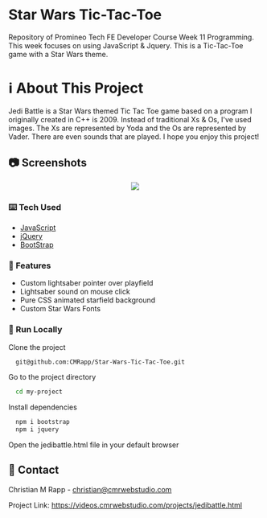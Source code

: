 # Star Wars Tic-Tac-Toe
Repository of Promineo Tech FE Developer Course Week 11 Programming. This week focuses on using JavaScript & Jquery. This is a Tic-Tac-Toe game with a Star Wars theme.

# :information_source: About This Project
Jedi Battle is a Star Wars themed Tic Tac Toe game based on a program I originally created in C++ is 2009. Instead of traditional Xs & Os, I've used images. The Xs are represented by Yoda and the Os are 
represented by Vader. There are even sounds that are played. I hope you enjoy this project!

<!-- Screenshots -->
## :camera: Screenshots
<div align="center"> 
  <img src=" alt="screenshot" />
</div>

<!-- TechStack -->
### :keyboard: Tech Used
  - <a href="https://www.javascript.com/">JavaScript</a>
  - <a href="https://jquery.com/">jQuery</a>
  - <a href="https://getbootstrap.com/">BootStrap</a>

<!-- Features -->
### 🌌 Features
- Custom lightsaber pointer over playfield
- Lightsaber sound on mouse click
- Pure CSS animated starfield background
- Custom Star Wars Fonts

<!-- Run Locally -->
### :running: Run Locally

Clone the project

```bash
  git@github.com:CMRapp/Star-Wars-Tic-Tac-Toe.git
```

Go to the project directory

```bash
  cd my-project
```

Install dependencies

```bash
  npm i bootstrap
  npm i jquery
```

Open the jedibattle.html file in your default browser

<!-- Contact -->
## :handshake: Contact

Christian M Rapp - christian@cmrwebstudio.com

Project Link: <a href="https://videos.cmrwebstudio.com/projects/jedibattle.html" target="_blank">https://videos.cmrwebstudio.com/projects/jedibattle.html</a>

  
